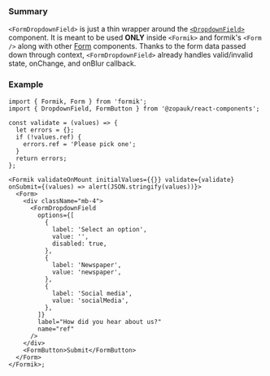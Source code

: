 ### Summary

`<FormDropdownField>` is just a thin wrapper around the [`<DropdownField>`](#/Components/Molecules/DropdownField) component.
It is meant to be used **ONLY** inside `<Formik>` and formik's `<Form />` along with other [Form](#/Organisms/Form) components.
Thanks to the form data passed down through context, `<FormDropdownField>` already handles valid/invalid state, onChange, and onBlur callback.

### Example

```tsx
import { Formik, Form } from 'formik';
import { DropdownField, FormButton } from '@zopauk/react-components';

const validate = (values) => {
  let errors = {};
  if (!values.ref) {
    errors.ref = 'Please pick one';
  }
  return errors;
};

<Formik validateOnMount initialValues={{}} validate={validate} onSubmit={(values) => alert(JSON.stringify(values))}>
  <Form>
    <div className="mb-4">
      <FormDropdownField
        options={[
          {
            label: 'Select an option',
            value: '',
            disabled: true,
          },
          {
            label: 'Newspaper',
            value: 'newspaper',
          },
          {
            label: 'Social media',
            value: 'socialMedia',
          },
        ]}
        label="How did you hear about us?"
        name="ref"
      />
    </div>
    <FormButton>Submit</FormButton>
  </Form>
</Formik>;
```
